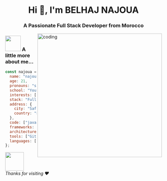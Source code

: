 
<h1 align="center">Hi 👋, I'm BELHAJ NAJOUA</h1>
<h3 align="center">A Passionate Full Stack Developer from Morocco</h3>
<img align="right" alt="coding" width="400" src="https://media.giphy.com/media/L1R1tvI9svkIWwpVYr/giphy.gif">

### <img src="https://media.giphy.com/media/VgCDAzcKvsR6OM0uWg/giphy.gif" width="50"> A little more about me...
```javascript
const najoua = {
  name: "najoua",
  age: 21,
  pronouns: "she/her",
  school: "YouCode, Safi",
  interests: ["music", "movies", "sports", "travel"],
  stack: "Full stack web developer",
  address: {
    city: "Safi",
    country: "Morocco",
  },
  code: ["javascript", "PHP", "HTML", "CSS"],
  frameworks: ["Vue", "Larvel", "bootstrap"],
  architecture: ["MVC"],
  tools: ["Git", "Github", "VSCode", "Figma"],
  languages: ["English", "Arabic", "French"],
};
```

<img src="https://media.giphy.com/media/LnQjpWaON8nhr21vNW/giphy.gif" width="60"> <em> Thanks for visiting :heart: </em>
